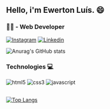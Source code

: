 ## Hello, i'm Ewerton Luís. 😄
### 👨‍💻 - Web Developer


[![Instagram](https://img.shields.io/badge/Instagram-E4405F?style=for-the-badge&logo=instagram&logoColor=white)](https://www.instagram.com/ewrtonl/)
[![Linkedin](https://img.shields.io/badge/LinkedIn-0077B5?style=for-the-badge&logo=linkedin&logoColor=white)](https://www.linkedin.com/in/ewerton-lu%C3%ADs280/)

![Anurag's GitHub stats](https://github-readme-stats.vercel.app/api?username=ewrtonl&show_icons=true&theme=radical)

### Technologies 💻

<div style="display: inline_block">
    <img align="center" alt="html5" src="https://img.shields.io/badge/HTML5-E34F26?style=for-the-badge&logo=html5&logoColor=white"/>
    <img align="center" alt="css3" src="https://img.shields.io/badge/CSS3-1572B6?style=for-the-badge&logo=css3&logoColor=whitee"/>
    <img align="center" alt="javascript" src="https://img.shields.io/badge/JavaScript-F7DF1E?style=for-the-badge&logo=javascript&logoColor=black"/>
</div>

<br>

[![Top Langs](https://github-readme-stats.vercel.app/api/top-langs/?username=ewrtonl&layout=compact&theme=radical)](https://github.com/anuraghazra/github-readme-stats)
